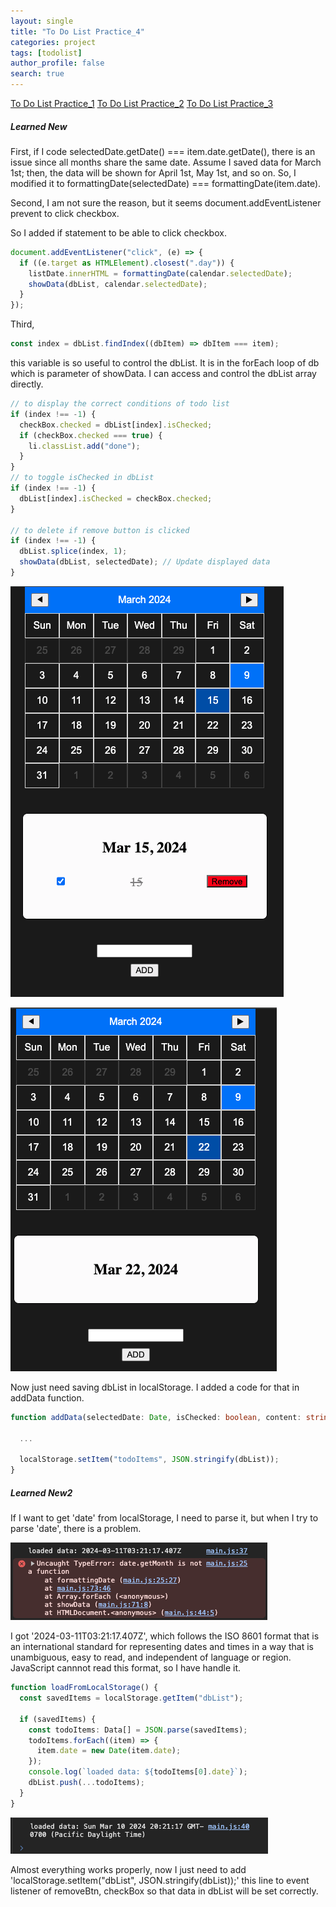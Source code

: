 ```yaml
---
layout: single
title: "To Do List Practice_4"
categories: project
tags: [todolist]
author_profile: false
search: true
---
```


[To Do List Practice_1](https://henrychung98.github.io/project/todoListPrac1/)
[To Do List Practice_2](https://henrychung98.github.io/project/todoListPrac2/)
[To Do List Practice_3](https://henrychung98.github.io/project/todoListPrac3/)

##### Learned New

First, if I code selectedDate.getDate() === item.date.getDate(), there is an issue since all months share the same date. Assume I saved data for March 1st; then, the data will be shown for April 1st, May 1st, and so on. So, I modified it to formattingDate(selectedDate) === formattingDate(item.date).

Second, I am not sure the reason, but it seems document.addEventListener prevent to click checkbox.

So I added if statement to be able to click checkbox.

```typescript
document.addEventListener("click", (e) => {
  if ((e.target as HTMLElement).closest(".day")) {
    listDate.innerHTML = formattingDate(calendar.selectedDate);
    showData(dbList, calendar.selectedDate);
  }
});
```

Third,

```typescript
const index = dbList.findIndex((dbItem) => dbItem === item);
```

this variable is so useful to control the dbList. It is in the forEach loop of db which is parameter of showData. I can access and control the dbList array directly.

```typescript
// to display the correct conditions of todo list
if (index !== -1) {
  checkBox.checked = dbList[index].isChecked;
  if (checkBox.checked === true) {
    li.classList.add("done");
  }
}
// to toggle isChecked in dbList
if (index !== -1) {
  dbList[index].isChecked = checkBox.checked;
}

// to delete if remove button is clicked
if (index !== -1) {
  dbList.splice(index, 1);
  showData(dbList, selectedDate); // Update displayed data
}
```

![des1](/assets/images/2024-03-08-todoListPrac4/des1.png)

![des2](/assets/images/2024-03-08-todoListPrac4/des2.png)

Now just need saving dbList in localStorage. I added a code for that in addData function.

```typescript
function addData(selectedDate: Date, isChecked: boolean, content: string) {

  ...

  localStorage.setItem("todoItems", JSON.stringify(dbList));
}
```

##### Learned New2

If I want to get 'date' from localStorage, I need to parse it, but when I try to parse 'date', there is a problem.

![des3](/assets/images/2024-03-08-todoListPrac4/des3.png)

I got '2024-03-11T03:21:17.407Z', which follows the ISO 8601 format that is an international standard for representing dates and times in a way that is unambiguous, easy to read, and independent of language or region. JavaScript cannnot read this format, so I have handle it.

```typescript
function loadFromLocalStorage() {
  const savedItems = localStorage.getItem("dbList");

  if (savedItems) {
    const todoItems: Data[] = JSON.parse(savedItems);
    todoItems.forEach((item) => {
      item.date = new Date(item.date);
    });
    console.log(`loaded data: ${todoItems[0].date}`);
    dbList.push(...todoItems);
  }
}
```

![des4](/assets/images/2024-03-08-todoListPrac4/des4.png)

Almost everything works properly, now I just need to add 'localStorage.setItem("dbList", JSON.stringify(dbList));' this line to event listener of removeBtn, checkBox so that data in dbList will be set correctly.
